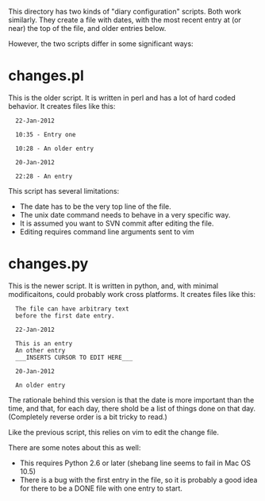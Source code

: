 This directory has two kinds of "diary configuration" scripts. Both work
similarly. They create a file with dates, with the most recent entry at (or
near) the top of the file, and older entries below.

However, the two scripts differ in some significant ways:

# changes.pl

This is the older script. It is written in perl and has a lot of hard coded
behavior. It creates files like this:

```
  22-Jan-2012

  10:35 - Entry one

  10:28 - An older entry

  20-Jan-2012

  22:28 - An entry
```

This script has several limitations:

*   The date has to be the very top line of the file.
*   The unix date command needs to behave in a very specific way.
*   It is assumed you want to SVN commit after editing the file.
*   Editing requires command line arguments sent to vim

# changes.py

This is the newer script. It is written in python, and, with minimal
modificaitons, could probably work cross platforms. It creates files like this:

```
  The file can have arbitrary text
  before the first date entry.

  22-Jan-2012

  This is an entry
  An other entry
  ___INSERTS CURSOR TO EDIT HERE___

  20-Jan-2012

  An older entry
```

The rationale behind this version is that the date is more important than the
time, and that, for each day, there shold be a list of things done on that day.
(Completely reverse order is a bit tricky to read.)

Like the previous script, this relies on vim to edit the change file.

There are some notes about this as well:

*   This requires Python 2.6 or later (shebang line seems to fail in Mac OS
    10.5)
*   There is a bug with the first entry in the file, so it is probably a good
    idea for there to be a DONE file with one entry to start.
